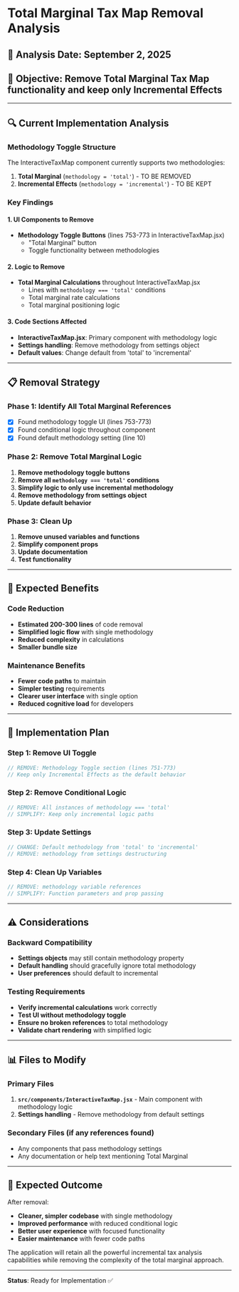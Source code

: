 # Total Marginal Tax Map Removal Analysis

## 📅 **Analysis Date**: September 2, 2025
## 🎯 **Objective**: Remove Total Marginal Tax Map functionality and keep only Incremental Effects

---

## 🔍 **Current Implementation Analysis**

### Methodology Toggle Structure
The InteractiveTaxMap component currently supports two methodologies:
1. **Total Marginal** (`methodology = 'total'`) - TO BE REMOVED
2. **Incremental Effects** (`methodology = 'incremental'`) - TO BE KEPT

### Key Findings

#### 1. **UI Components to Remove**
- **Methodology Toggle Buttons** (lines 753-773 in InteractiveTaxMap.jsx)
  - "Total Marginal" button
  - Toggle functionality between methodologies

#### 2. **Logic to Remove**
- **Total Marginal Calculations** throughout InteractiveTaxMap.jsx
  - Lines with `methodology === 'total'` conditions
  - Total marginal rate calculations
  - Total marginal positioning logic

#### 3. **Code Sections Affected**
- **InteractiveTaxMap.jsx**: Primary component with methodology logic
- **Settings handling**: Remove methodology from settings object
- **Default values**: Change default from 'total' to 'incremental'

---

## 📋 **Removal Strategy**

### Phase 1: Identify All Total Marginal References
- [x] Found methodology toggle UI (lines 753-773)
- [x] Found conditional logic throughout component
- [x] Found default methodology setting (line 10)

### Phase 2: Remove Total Marginal Logic
1. **Remove methodology toggle buttons**
2. **Remove all `methodology === 'total'` conditions**
3. **Simplify logic to only use incremental methodology**
4. **Remove methodology from settings object**
5. **Update default behavior**

### Phase 3: Clean Up
1. **Remove unused variables and functions**
2. **Simplify component props**
3. **Update documentation**
4. **Test functionality**

---

## 🎯 **Expected Benefits**

### Code Reduction
- **Estimated 200-300 lines** of code removal
- **Simplified logic flow** with single methodology
- **Reduced complexity** in calculations
- **Smaller bundle size**

### Maintenance Benefits
- **Fewer code paths** to maintain
- **Simpler testing** requirements
- **Clearer user interface** with single option
- **Reduced cognitive load** for developers

---

## 🔧 **Implementation Plan**

### Step 1: Remove UI Toggle
```jsx
// REMOVE: Methodology Toggle section (lines 751-773)
// Keep only Incremental Effects as the default behavior
```

### Step 2: Remove Conditional Logic
```jsx
// REMOVE: All instances of methodology === 'total'
// SIMPLIFY: Keep only incremental logic paths
```

### Step 3: Update Settings
```jsx
// CHANGE: Default methodology from 'total' to 'incremental'
// REMOVE: methodology from settings destructuring
```

### Step 4: Clean Up Variables
```jsx
// REMOVE: methodology variable references
// SIMPLIFY: Function parameters and prop passing
```

---

## ⚠️ **Considerations**

### Backward Compatibility
- **Settings objects** may still contain methodology property
- **Default handling** should gracefully ignore total methodology
- **User preferences** should default to incremental

### Testing Requirements
- **Verify incremental calculations** work correctly
- **Test UI without methodology toggle**
- **Ensure no broken references** to total methodology
- **Validate chart rendering** with simplified logic

---

## 📊 **Files to Modify**

### Primary Files
1. **`src/components/InteractiveTaxMap.jsx`** - Main component with methodology logic
2. **Settings handling** - Remove methodology from default settings

### Secondary Files (if any references found)
- Any components that pass methodology settings
- Any documentation or help text mentioning Total Marginal

---

## 🎉 **Expected Outcome**

After removal:
- **Cleaner, simpler codebase** with single methodology
- **Improved performance** with reduced conditional logic
- **Better user experience** with focused functionality
- **Easier maintenance** with fewer code paths

The application will retain all the powerful incremental tax analysis capabilities while removing the complexity of the total marginal approach.

---

**Status**: Ready for Implementation ✅

